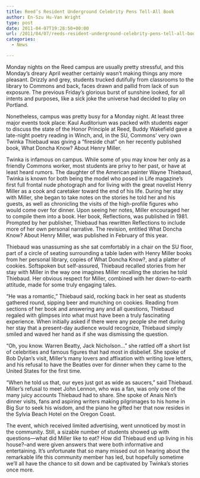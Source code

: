```yaml
---
title: Reed’s Resident Underground Celebrity Pens Tell-All Book
author: En-Szu Hu-Van Wright
type: post
date: 2011-04-07T19:28:50+00:00
url: /2011/04/07/reeds-resident-underground-celebrity-pens-tell-all-book/
categories:
  - News

---
```

Monday nights on the Reed campus are usually pretty stressful, and this Monday’s dreary April weather certainly wasn’t making things any more pleasant. Drizzly and grey, students trucked dutifully from classrooms to the library to Commons and back, faces drawn and pallid from lack of sun exposure. The previous Friday’s glorious burst of sunshine looked, for all intents and purposes, like a sick joke the universe had decided to play on Portland.

Nonetheless, campus was pretty busy for a Monday night. At least three major events took place: Kaul Auditorium was packed with students eager to discuss the state of the Honor Principle at Reed, Buddy Wakefield gave a late-night poetry reading in Winch, and, in the SU, Commons’ very own Twinka Thiebaud was giving a “fireside chat” on her recently published book, What Doncha Know? About Henry Miller.

Twinka is infamous on campus. While some of you may know her only as a friendly Commons worker, most students are privy to her past, or have at least heard rumors. The daughter of the American painter Wayne Thiebaud, Twinka is known for both being the model who posed in Life magazine’s first full frontal nude photograph and for living with the great novelist Henry Miller as a cook and caretaker toward the end of his life. During her stay with Miller, she began to take notes on the stories he told her and his guests, as well as chronicling the visits of the high-profile figures who would come over for dinner. Upon seeing her notes, Miller encouraged her to compile them into a book. Her book, Reflections, was published in 1981. Prompted by her publisher, Thiebaud has rewritten Reflections to include more of her own personal narrative. The revision, entitled What Doncha Know? About Henry Miller, was published in February of this year.

Thiebaud was unassuming as she sat comfortably in a chair on the SU floor, part of a circle of seating surrounding a table laden with Henry Miller books from her personal library, copies of What Doncha Know?, and a platter of cookies. Softspoken but self-assured, Thiebaud recalled stories from her stay with Miller in the way one imagines Miller recalling the stories he told Thiebaud. Her obvious respect for Miller, combined with her down-to-earth attitude, made for some truly engaging tales.

“He was a romantic,” Thiebaud said, rocking back in her seat as students gathered round, sipping beer and munching on cookies. Reading from sections of her book and answering any and all questions, Thiebaud regaled with glimpses into what must have been a truly fascinating experience. When initially asked if there were any people she met during her stay that a present-day audience would recognize, Thiebaud simply smiled and waved her hand as if she was dismissing the question.

“Oh, you know. Warren Beatty, Jack Nicholson…” she rattled off a short list of celebrities and famous figures that had most in disbelief. She spoke of Bob Dylan’s visit, Miller’s many lovers and affixation with writing love letters, and his refusal to have the Beatles over for dinner when they came to the United States for the first time.

“When he told us that, our eyes just got as wide as saucers,” said Thiebaud. Miller’s refusal to meet John Lennon, who was a fan, was only one of the many juicy accounts Thiebaud had to share. She spoke of Anais Nin’s dinner visits, fans and aspiring writers making pilgrimages to his home in Big Sur to seek his wisdom, and the piano he gifted her that now resides in the Sylvia Beach Hotel on the Oregon Coast.

The event, which received limited advertising, went unnoticed by most in the community. Still, a sizable number of students showed up with questions—what did Miller like to eat? How did Thiebaud end up living in his house?–and were given answers that were both informative and entertaining. It’s unfortunate that so many missed out on hearing about the remarkable life this community member has led, but hopefully sometime we’ll all have the chance to sit down and be captivated by Twinka’s stories once more.